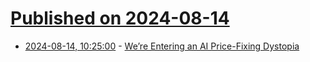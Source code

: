 # [Published on 2024-08-14](index.md)

* [2024-08-14, 10:25:00](https://soylentnews.org/article.pl?sid=24/08/13/039257&from=rss) - [We’re Entering an AI Price-Fixing Dystopia](https://soylentnews.org/article.pl?sid=24/08/13/039257&from=rss)
